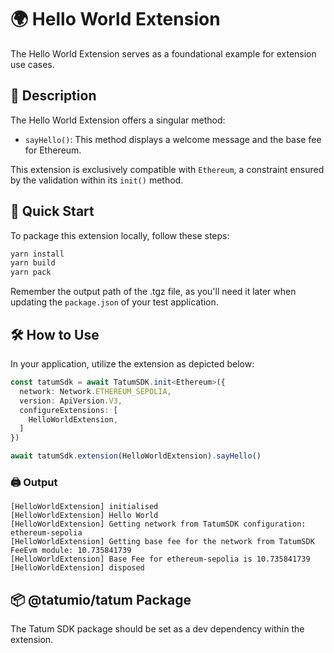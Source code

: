 # 🌍 Hello World Extension

The Hello World Extension serves as a foundational example for extension use cases.

## 📖 Description

The Hello World Extension offers a singular method:

- `sayHello()`: This method displays a welcome message and the base fee for Ethereum.

This extension is exclusively compatible with `Ethereum`, a constraint ensured by the validation within its `init()` method.

## 🚀 Quick Start

To package this extension locally, follow these steps:

```bash
yarn install
yarn build
yarn pack
```

Remember the output path of the .tgz file, as you'll need it later when updating the `package.json` of your test application.

## 🛠️ How to Use

In your application, utilize the extension as depicted below:

```typescript
const tatumSdk = await TatumSDK.init<Ethereum>({
  network: Network.ETHEREUM_SEPOLIA,
  version: ApiVersion.V3,
  configureExtensions: [
    HelloWorldExtension,
  ]
})

await tatumSdk.extension(HelloWorldExtension).sayHello()
```

### 🖨️ Output

```
[HelloWorldExtension] initialised
[HelloWorldExtension] Hello World
[HelloWorldExtension] Getting network from TatumSDK configuration: ethereum-sepolia
[HelloWorldExtension] Getting base fee for the network from TatumSDK FeeEvm module: 10.735841739
[HelloWorldExtension] Base Fee for ethereum-sepolia is 10.735841739
[HelloWorldExtension] disposed
```

## 📦 @tatumio/tatum Package

The Tatum SDK package should be set as a dev dependency within the extension.
